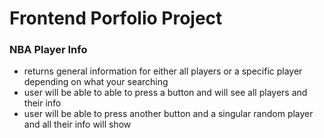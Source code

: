 # Frontend Porfolio Project


### NBA Player Info

- returns general information for either all players or a specific player depending on what your searching
- user will be able to able to press a button and will see all players and their info
- user will be able to press another button and a singular random player and all their info will show